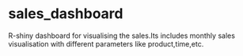 # sales_dashboard

R-shiny dashboard for visualising the sales.Its includes monthly sales visualisation with different parameters like product,time,etc.

